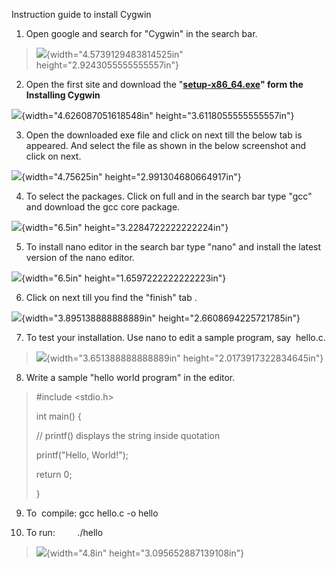 Instruction guide to install Cygwin

1.  Open google and search for "Cygwin" in the search bar.

> ![](media/image1.png){width="4.5739129483814525in" height="2.9243055555555557in"}

2.  Open the first site and download the "**[setup-x86_64.exe](https://www.cygwin.com/setup-x86_64.exe)" form the Installing Cygwin**

![](media/image3.png){width="4.626087051618548in" height="3.6118055555555557in"}

3.  Open the downloaded exe file and click on next till the below tab is appeared. And select the file as shown in the below screenshot and click on next.

![](media/image5.png){width="4.75625in" height="2.991304680664917in"}

4.  To select the packages. Click on full and in the search bar type "gcc" and download the gcc core package.

![](media/image11.png){width="6.5in" height="3.2284722222222224in"}

5.  To install nano editor in the search bar type "nano" and install the latest version of the nano editor.

![](media/image13.png){width="6.5in" height="1.6597222222222223in"}

6.  Click on next till you find the "finish" tab .

![](media/image14.png){width="3.895138888888889in" height="2.6608694225721785in"}

7.  To test your installation. Use nano to edit a sample program, say  hello.c.

> ![](media/image15.png){width="3.651388888888889in" height="2.0173917322834645in"}

8.  Write a sample "hello world program" in the editor.

> #include \<stdio.h>
>
> int main() {
>
> // printf() displays the string inside quotation
>
> printf(\"Hello, World!\");
>
> return 0;
>
> }

9.  To  compile: gcc hello.c -o hello

10. To run:         ./hello

> ![](media/image17.png){width="4.8in" height="3.095652887139108in"}
